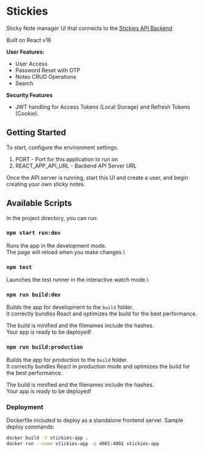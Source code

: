 # Stickies 

Sticky Note manager UI that connects to the  [Stickies API Backend](https://github.com/wassamz/Stickies-API)

Built on React v18 

**User Features:** 
* User Access
* Password Reset with OTP
* Notes CRUD Operations
* Search

**Security Features**
* JWT handling for Access Tokens (Local Storage) and Refresh Tokens (Cookie). 


## Getting Started
To start, configure the environment settings: 
1. PORT - Port for this application to run on
2. REACT_APP_API_URL - Backend API Server URL 

Once the API server is running, start this UI and create a user, and begin creating your own sticky notes. 

## Available Scripts

In the project directory, you can run:

### `npm start run:dev`

Runs the app in the development mode.\
The page will reload when you make changes.\

### `npm test`

Launches the test runner in the interactive watch mode.\

### `npm run build:dev`

Builds the app for development to the `build` folder.\
It correctly bundles React and optimizes the build for the best performance.

The build is minified and the filenames include the hashes.\
Your app is ready to be deployed!

### `npm run build:production`

Builds the app for production to the `build` folder.\
It correctly bundles React in production mode and optimizes the build for the best performance.

The build is minified and the filenames include the hashes.\
Your app is ready to be deployed!


### Deployment
Dockerfile included to deploy as a standalone frontend server. 
Sample deploy commands:
```bash
docker build -t stickies-app .
docker run --name stickies-app -p 4001:4001 stickies-app
```

